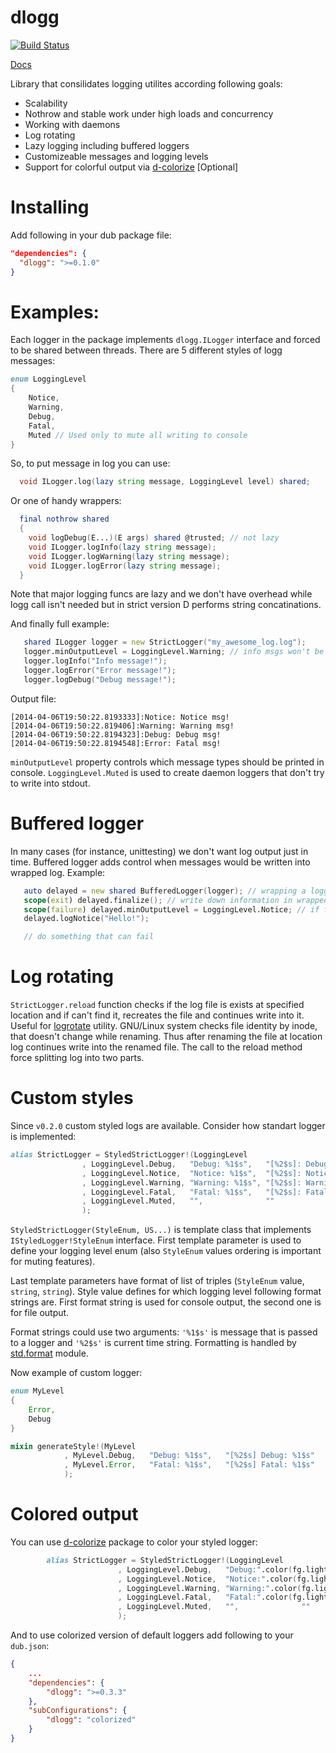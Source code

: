 dlogg
=====

[![Build Status](https://travis-ci.org/NCrashed/dlogg.svg?branch=master)](https://travis-ci.org/NCrashed/dlogg)

[Docs](http://ncrashed.github.io/dlogg/index.html)

Library that consilidates logging utilites according following goals:
* Scalability
* Nothrow and stable work under high loads and concurrency
* Working with daemons
* Log rotating 
* Lazy logging including buffered loggers
* Customizeable messages and logging levels
* Support for colorful output via [d-colorize](https://github.com/yamadapc/d-colorize) [Optional]

Installing
===========
Add following in your dub package file:
```Json
"dependencies": {
  "dlogg": ">=0.1.0"
}
```

Examples:
========
Each logger in the package implements `dlogg.ILogger` interface and forced to be shared between threads. There are 5 different styles of logg messages:
```D
enum LoggingLevel
{
    Notice,
    Warning,
    Debug,
    Fatal,
    Muted // Used only to mute all writing to console
}
```

So, to put message in log you can use:
```D
  void ILogger.log(lazy string message, LoggingLevel level) shared;
```
Or one of handy wrappers:
```D
  final nothrow shared
  {
    void logDebug(E...)(E args) shared @trusted; // not lazy
    void ILogger.logInfo(lazy string message);
    void ILogger.logWarning(lazy string message);
    void ILogger.logError(lazy string message);
  }
```
Note that major logging funcs are lazy and we don't have overhead while logg call isn't needed but in strict version D performs string concatinations.

And finally full example:
```D
   shared ILogger logger = new StrictLogger("my_awesome_log.log");
   logger.minOutputLevel = LoggingLevel.Warning; // info msgs won't be printed in console 
   logger.logInfo("Info message!");
   logger.logError("Error message!");
   logger.logDebug("Debug message!");
```
Output file:
```
[2014-04-06T19:50:22.8193333]:Notice: Notice msg!
[2014-04-06T19:50:22.819406]:Warning: Warning msg!
[2014-04-06T19:50:22.8194323]:Debug: Debug msg!
[2014-04-06T19:50:22.8194548]:Error: Fatal msg!
```

`minOutputLevel` property controls which message types should be printed in console. `LoggingLevel.Muted` is used to create daemon loggers that don't try to write into stdout.

Buffered logger
===============
In many cases (for instance, unittesting) we don't want log output just in time. Buffered logger adds control when messages would be written into wrapped log. Example:
```D
   auto delayed = new shared BufferedLogger(logger); // wrapping a logger
   scope(exit) delayed.finalize(); // write down information in wrapped logger
   scope(failure) delayed.minOutputLevel = LoggingLevel.Notice; // if failed, spam in console
   delayed.logNotice("Hello!");

   // do something that can fail
```

Log rotating
============
`StrictLogger.reload` function checks if the log file is exists at specified location and if can't find it, recreates the file and continues write into it. Useful for [logrotate](http://linuxcommand.org/man_pages/logrotate8.html) utility. GNU/Linux system checks file identity by inode, that doesn't change while renaming. Thus after renaming the file at location log continues write into the renamed file. The call to the reload method force splitting log into two parts.

Custom styles
=============
Since `v0.2.0` custom styled logs are available. Consider how standart logger is implemented:
```D
alias StrictLogger = StyledStrictLogger!(LoggingLevel
                , LoggingLevel.Debug,   "Debug: %1$s",   "[%2$s]: Debug: %1$s"
                , LoggingLevel.Notice,  "Notice: %1$s",  "[%2$s]: Notice: %1$s"
                , LoggingLevel.Warning, "Warning: %1$s", "[%2$s]: Warning: %1$s"
                , LoggingLevel.Fatal,   "Fatal: %1$s",   "[%2$s]: Fatal: %1$s"
                , LoggingLevel.Muted,   "",              ""
                );
```

`StyledStrictLogger(StyleEnum, US...)` is template class that implements `IStyledLogger!StyleEnum` interface. First template parameter is used to define your logging level enum (also `StyleEnum` values ordering is important for muting features).

Last template parameters have format of list of triples (`StyleEnum` value, `string`, `string`). Style value
defines for which logging level following format strings are. First format string is used
for console output, the second one is for file output.

Format strings could use two arguments: `'%1$s'` is message that is passed to a logger and
`'%2$s'` is current time string. Formatting is handled by [std.format](http://dlang.org/phobos/std_format.html) module. 

Now example of custom logger:
```D
enum MyLevel
{
    Error,
    Debug
}

mixin generateStyle!(MyLevel
            , MyLevel.Debug,   "Debug: %1$s",   "[%2$s] Debug: %1$s"
            , MyLevel.Error,   "Fatal: %1$s",   "[%2$s] Fatal: %1$s"
            );
```

Colored output
===============
You can use [d-colorize](https://github.com/yamadapc/d-colorize) package to color your styled logger:
```D
        alias StrictLogger = StyledStrictLogger!(LoggingLevel
                        , LoggingLevel.Debug,   "Debug:".color(fg.light_magenta) ~ " %1$s",   "[%2$s]: Debug: %1$s"
                        , LoggingLevel.Notice,  "Notice:".color(fg.light_green) ~ " %1$s",  "[%2$s]: Notice: %1$s"
                        , LoggingLevel.Warning, "Warning:".color(fg.light_yellow) ~ " %1$s", "[%2$s]: Warning: %1$s"
                        , LoggingLevel.Fatal,   "Fatal:".color(fg.light_red) ~ " %1$s",   "[%2$s]: Fatal: %1$s"
                        , LoggingLevel.Muted,   "",              ""
                        );
```

And to use colorized version of default loggers add following to your `dub.json`:
```JSON
{
	...
	"dependencies": {
		"dlogg": ">=0.3.3"
	},
	"subConfigurations": {
		"dlogg": "colorized"
	}
}
```
